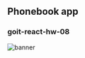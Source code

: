 ## Phonebook app

### goit-react-hw-08

![banner](https://repository-images.githubusercontent.com/827576117/6e4992d9-73e4-4267-833a-7b5dd9b93816)
